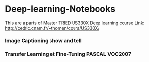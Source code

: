 # Deep-learning-Notebooks 
This are a parts of Master TRIED US330X Deep learning course
Link: http://cedric.cnam.fr/~thomen/cours/US330X/
###  Image Captioning show and tell
###  Transfer Learning et Fine-Tuning PASCAL VOC2007
